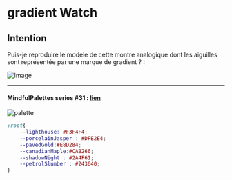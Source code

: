 # gradient Watch


## Intention 
Puis-je reproduire le modele de cette montre analogique dont les aiguilles sont représentée par une marque de gradient ?  : 

![Image](https://pbs.twimg.com/media/GDPvl9lWYAAx9lb?format=jpg&name=medium)



----


#### MindfulPalettes series #31  : [lien](https://twitter.com/AlexCristache/status/1743542925219573846)
![palette](https://pbs.twimg.com/media/GDGhsqxXQAAWkOD?format=jpg&name=4096x4096)

```css
:root{
	--lighthouse: #F3F4F4;
	--porcelainJasper : #DFE2E4;
	--pavedGold:#E8D284;
	--canadianMaple:#CAB266;
	--shadowNight : #2A4F61;
	--petrolSlumber : #243640;
}
```